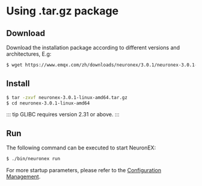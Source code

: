 # Using .tar.gz package

## Download

Download the installation package according to different versions and architectures, E.g:

```bash
$ wget https://www.emqx.com/zh/downloads/neuronex/3.0.1/neuronex-3.0.1-linux-amd64.tar.gz
```

## Install

```bash
$ tar -zxvf neuronex-3.0.1-linux-amd64.tar.gz
$ cd neuronex-3.0.1-linux-amd64
```

::: tip 
GLIBC requires version 2.31 or above.
:::

## Run

The following command can be executed to start NeuronEX:

```bash
$ ./bin/neuronex run
```

For more startup parameters, please refer to the [Configuration Management](../admin/conf-management.md).
